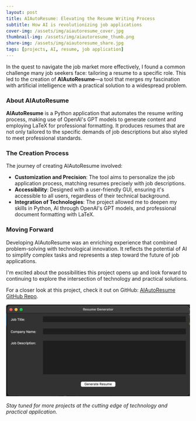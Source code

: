 ```yaml
---
layout: post
title: AIAutoResume: Elevating the Resume Writing Process
subtitle: How AI is revolutionizing job applications
cover-img: /assets/img/aiautoresume_cover.jpg
thumbnail-img: /assets/img/aiautoresume_thumb.png
share-img: /assets/img/aiautoresume_share.jpg
tags: [projects, AI, resume, job application]
---
```


In the quest to navigate the job market more effectively, I found a common challenge many job seekers face: tailoring a resume to a specific role. This led to the creation of **AIAutoResume**—a tool that merges my fascination with artificial intelligence with a practical solution to a widespread problem.

### About AIAutoResume

**AIAutoResume** is a Python application that automates the resume writing process, making use of OpenAI's GPT models to generate content and employing LaTeX for professional formatting. It produces resumes that are not only tailored to the specific demands of job descriptions but also styled to meet professional standards.

### The Creation Process

The journey of creating AIAutoResume involved:

- **Customization and Precision**: The tool aims to personalize the job application process, matching resumes precisely with job descriptions.
- **Accessibility**: Designed with a user-friendly GUI, ensuring it's accessible to all users, regardless of their technical background.
- **Integration of Technologies**: The project allowed me to deepen my skills in Python, AI through OpenAI's GPT models, and professional document formatting with LaTeX.

### Moving Forward

Developing AIAutoResume was an enriching experience that combined problem-solving with technological innovation. It reflects the potential of AI to simplify complex tasks and represents a step toward the future of job applications. 

I'm excited about the possibilities this project opens up and look forward to continuing to explore the intersection of technology and practical solutions.

For a closer look at this project, check it out on GitHub: [AIAutoResume GitHub Repo](https://github.com/zzAdam/AI_Resume_Maker).

![AIAutoResume Screenshot](/assets/img/aiautoresume_screenshot.png)

*Stay tuned for more projects at the cutting edge of technology and practical application.*
